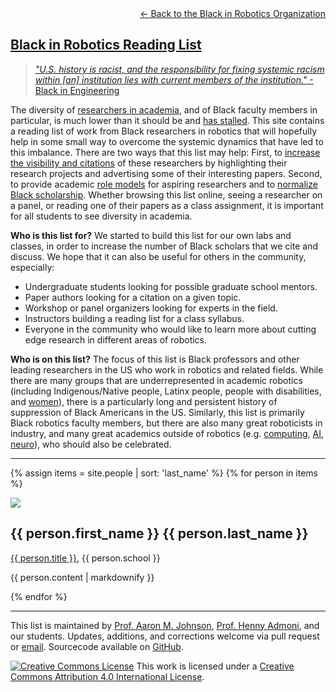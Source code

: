 <div style="text-align: right"> <a href="http://blackinrobotics.org"> &larr; Back to the Black in Robotics Organization </div>

## Black in Robotics Reading List

>_"U.S. history is racist, and the responsibility for fixing systemic racism within [an] institution lies with current members of the institution."_ -[Black in Engineering](https://blackinengineering.org/action-item-list/)

The diversity of [researchers in academia](https://www.pewresearch.org/fact-tank/2019/07/31/us-college-faculty-student-diversity/), and of Black faculty members in particular, is much lower than it should be and [has stalled](https://vanderbilt.app.box.com/s/qqehfi70bq5zmnptqvhqivpf9s6wlkzq). This site contains a reading list of work from Black researchers in robotics that will hopefully help in some small way to overcome the systemic dynamics that have led to this imbalance. There are two ways that this list may help: First, to [increase the visibility and citations](https://blackincomputing.org/action-item-list/) of these researchers by highlighting their research projects and advertising some of their interesting papers. Second, to provide academic [role models](https://www.insidehighered.com/advice/2016/05/25/why-its-important-identify-role-models-essay) for aspiring researchers and to [normalize Black scholarship](https://blackinengineering.org/action-item-list/). Whether browsing this list online, seeing a researcher on a panel, or reading one of their papers as a class assignment, it is important for all students to see diversity in academia.

**Who is this list for?** We started to build this list for our own labs and classes, in order to increase the number of Black scholars that we cite and discuss. We hope that it can also be useful for others in the community, especially:
* Undergraduate students looking for possible graduate school mentors.
* Paper authors looking for a citation on a given topic.
* Workshop or panel organizers looking for experts in the field.
* Instructors building a reading list for a class syllabus.
* Everyone in the community who would like to learn more about cutting edge research in different areas of robotics.

**Who is on this list?** The focus of this list is Black professors and other leading researchers in the US who work in robotics and related fields. While there are many groups that are underrepresented in academic robotics (including Indigenous/Native people, Latinx people, people with disabilities, and [women](https://us-women-in-robotics-research.github.io/)), there is a particularly long and persistent history of suppression of Black Americans in the US. Similarly, this list is primarily Black robotics faculty members, but there are also many great roboticists in industry, and many great academics outside of robotics (e.g. [computing](https://blackcomputeher.org/citeher-bibliography/), [AI](https://blackinai.github.io/), [neuro](https://www.blackinneuro.com/profiles)), who should also be celebrated. 

<hr>

{% assign items = site.people | sort: 'last_name' %}
{% for person in items %}
<div class="person">
  <img src="{{ person.image  }}">
  <div class="persondesc">
      <h2>{{ person.first_name }} {{ person.last_name }}</h2>
      <p><a href="{{ person.website }}">{{ person.title }}</a>, {{  person.school  }} </p>
      <p>{{ person.content | markdownify }}</p>
  </div>
</div>
{% endfor %}


<hr>

This list is maintained by [Prof. Aaron M. Johnson](http://www.andrew.cmu.edu/user/amj1/), [Prof. Henny Admoni](https://hennyadmoni.com/), and our students.
Updates, additions, and corrections welcome via pull request or [email](mailto:amj1+blackinrobotics@andrew.cmu.edu).
Sourcecode available on [GitHub](https://github.com/BlackInRobotics/BlackInRobotics.github.io). 

<a rel="license" href="http://creativecommons.org/licenses/by/4.0/"><img alt="Creative Commons License" style="border-width:0" src="https://i.creativecommons.org/l/by/4.0/80x15.png" /></a> This work is licensed under a <a rel="license" href="http://creativecommons.org/licenses/by/4.0/">Creative Commons Attribution 4.0 International License</a>.
